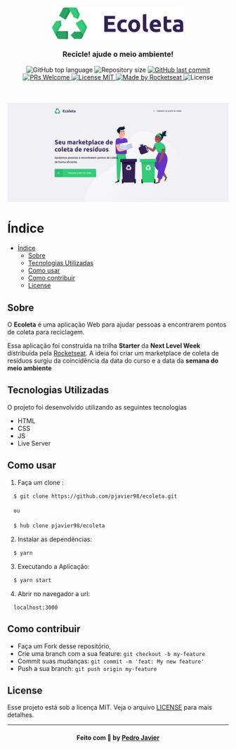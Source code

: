 <h3 align="center">
    <img alt="Logo" width="300px" src="public/assets/logo.svg">
    <br><br>
    <b>Recicle! ajude o meio ambiente!</b> 
</h3>

<p align="center">
  <img alt="GitHub top language" src="https://img.shields.io/github/languages/top/pjavier98/ecoleta">

  <img alt="Repository size" src="https://img.shields.io/github/repo-size/pjavier98/ecoleta">

  <a href="https://github.com/pjavier98/ecoleta/commits/master">
    <img alt="GitHub last commit" src="https://img.shields.io/github/last-commit/pjavier98/ecoleta">
  </a>

  <a href="http://makeapullrequest.com">
    <img src="https://img.shields.io/badge/PRs-welcome-brightgreen.svg?style=flat-square" alt="PRs Welcome">
  </a>

  <a href="https://opensource.org/licenses/MIT">
    <img src="https://img.shields.io/badge/license-MIT-blue.svg?style=flat-square" alt="License MIT">
  </a>

  <a href="https://rocketseat.com.br">
    <img alt="Made by Rocketseat" src="https://img.shields.io/badge/made%20by-Rocketseat-%237519C1">
  </a>
  <a>
  <img alt="License" src="https://img.shields.io/github/license/pjavier98/ecoleta?color=%237519C1">
  </a>
</p>

<h3 align="center" style="margin-top: 50px">
    <img alt="Logo" src="images/ecoleta.png">
    <br>
</h3>

# Índice

- [Índice](#índice)
  - [Sobre](#sobre)
  - [Tecnologias Utilizadas](#tecnologias-utilizadas)
  - [Como usar](#como-usar)
  - [Como contribuir](#como-contribuir)
  - [License](#license)

<a id="sobre"></a>

## Sobre

O <strong>Ecoleta</strong> é uma aplicação Web para ajudar pessoas a encontrarem pontos de coleta para reciclagem.

Essa aplicação foi construída na trilha <strong>Starter</strong> da <strong>Next Level Week</strong> distribuída pela [Rocketseat](https://rocketseat.com.br/). A ideia foi criar um marketplace de coleta de resíduos surgiu da coincidência da data do curso e a data da <strong>semana do meio ambiente</strong>

<a id="tecnologias-utilizadas"></a>

## Tecnologias Utilizadas

O projeto foi desenvolvido utilizando as seguintes tecnologias

- HTML
- CSS
- JS
- Live Server

<a id="como-usar"></a>

## Como usar
1. Faça um clone :

```sh
  $ git clone https://github.com/pjavier98/ecoleta.git

  ou

  $ hub clone pjavier98/ecoleta
```
2. Instalar as dependências: 
```sh
  $ yarn
```

3. Executando a Aplicação:
```sh
  $ yarn start
```
4. Abrir no navegador a url:
```
  localhost:3000
```


<a id="como-contribuir"></a>

## Como contribuir

- Faça um Fork desse repositório,
- Crie uma branch com a sua feature: `git checkout -b my-feature`
- Commit suas mudanças: `git commit -m 'feat: My new feature'`
- Push a sua branch: `git push origin my-feature`

## License

Esse projeto está sob a licença MIT. Veja o arquivo [LICENSE](LICENSE.md) para mais detalhes.

---

<h4 align="center">
    Feito com 💜 by <a href="https://www.linkedin.com/in/pedro-javier/" target="_blank">Pedro Javier</a>
</h4>
